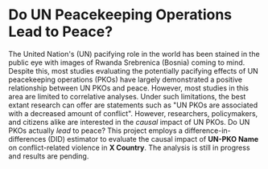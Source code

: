 # Do UN Peacekeeping Operations Lead to Peace?

The United Nation's (UN) pacifying role in the world has been stained in the public eye with images of Rwanda Srebrenica (Bosnia) coming to mind. Despite this, most studies evaluating the potentially pacifying effects of UN peacekeeping operations (PKOs) have largely demonstrated a positive relationship between UN PKOs and peace. However, most studies in this area are limited to correlative analyses. Under such limitations, the best extant research can offer are statements such as "UN PKOs are associated with a decreased amount of conflict". However, researchers, policymakers, and citizens alike are interested in the *causal* impact of UN PKOs. Do UN PKOs actually *lead* to peace? This project employs a difference-in-differences (DID) estimator to evaluate the causal impact of **UN-PKO Name** on conflict-related violence in **X Country**. The analysis is still in progress and results are pending. 
